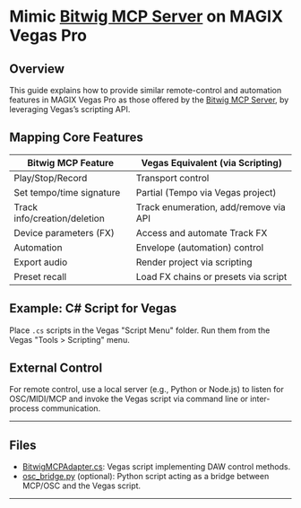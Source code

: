 # Mimic [Bitwig MCP Server](https://github.com/WeModulate/bitwig-mcp-server#readme) on MAGIX Vegas Pro

## Overview

This guide explains how to provide similar remote-control and automation features in MAGIX Vegas Pro as those offered by the [Bitwig MCP Server](https://github.com/WeModulate/bitwig-mcp-server#readme), by leveraging Vegas’s scripting API.

## Mapping Core Features

| Bitwig MCP Feature              | Vegas Equivalent (via Scripting)          |
|---------------------------------|-------------------------------------------|
| Play/Stop/Record                | Transport control                         |
| Set tempo/time signature        | Partial (Tempo via Vegas project)         |
| Track info/creation/deletion    | Track enumeration, add/remove via API     |
| Device parameters (FX)          | Access and automate Track FX              |
| Automation                     | Envelope (automation) control             |
| Export audio                    | Render project via scripting              |
| Preset recall                   | Load FX chains or presets via script      |

## Example: C# Script for Vegas

Place `.cs` scripts in the Vegas "Script Menu" folder. Run them from the Vegas "Tools > Scripting" menu.

## External Control

For remote control, use a local server (e.g., Python or Node.js) to listen for OSC/MIDI/MCP and invoke the Vegas script via command line or inter-process communication.

---

## Files

- [BitwigMCPAdapter.cs](https://github.com/MarcoRavich/VEGAS-AI-control/blob/main/BitwigMCPAdapter.cs): Vegas script implementing DAW control methods.
- [osc_bridge.py](https://github.com/MarcoRavich/VEGAS-AI-control/blob/main/osc_bridge.py) (optional): Python script acting as a bridge between MCP/OSC and the Vegas script.

---
